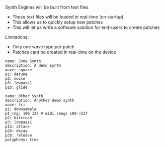 Synth Engines will be built from text files
- These text files will be loaded in real-time (on startup)
- This allows us to quickly setup new patches
- This will let us write a software solution for end-users to create patches

Limitations:
- Only one wave type per patch
- Patches cant be created in real-time on the device


```
name: Some Synth
description: A demo synth
wave: square
p1: detune
p2: noise
p3: lowpass1
p1b: glide
```

```
name: Other Synth
description: Another demo synth
wave: tri
p1: downsample
p1_rng: 100 127 # midi range 100->127
p2: bitcrush
p3: lowpass1
p1b: attack
p2b: decay
p3b: release
polyphony: true
```